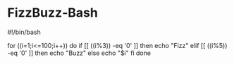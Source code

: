 # FizzBuzz-Bash
#!/bin/bash

for ((i=1;i<=100;i++))
do
if [[ $(($i%3)) -eq '0' ]]
then
echo "Fizz"
elif [[ $(($i%5)) -eq '0' ]]
then
echo "Buzz"
else
echo "$i"
fi
done

